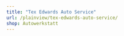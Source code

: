 ```yaml
---
title: "Tex Edwards Auto Service"
url: /plainview/tex-edwards-auto-service/
shop: Autowerkstatt
---
```

